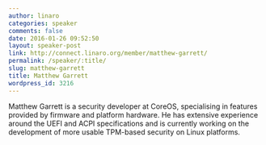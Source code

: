 ```yaml
---
author: linaro
categories: speaker
comments: false
date: 2016-01-26 09:52:50
layout: speaker-post
link: http://connect.linaro.org/member/matthew-garrett/
permalink: /speaker/:title/
slug: matthew-garrett
title: Matthew Garrett
wordpress_id: 3216
---
```


Matthew Garrett is a security developer at CoreOS, specialising in
features provided by firmware and platform hardware. He has extensive
experience around the UEFI and ACPI specifications and is currently
working on the development of more usable TPM-based security on Linux
platforms.